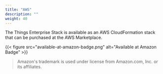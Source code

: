 ```yaml
---
title: "AWS"
description: ""
weight: 40
---
```


The Things Enterprise Stack is available as an AWS CloudFormation stack that can be purchased at the AWS Marketplace.

<!--more-->

{{< figure src="available-at-amazon-badge.png" alt="Available at Amazon Badge" >}}

> Amazon's trademark is used under license from Amazon.com, Inc. or its affiliates.

